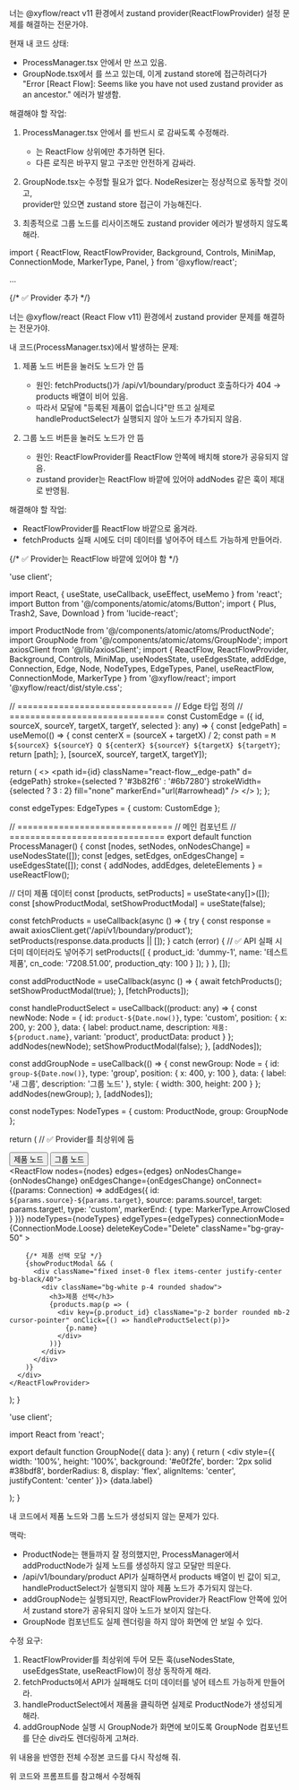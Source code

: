 너는 @xyflow/react v11 환경에서 zustand provider(ReactFlowProvider) 설정 문제를 해결하는 전문가야.  

현재 내 코드 상태:
- ProcessManager.tsx 안에서 <ReactFlow>만 쓰고 있음.  
- GroupNode.tsx에서 <NodeResizer>를 쓰고 있는데, 이게 zustand store에 접근하려다가  
  "Error [React Flow]: Seems like you have not used zustand provider as an ancestor." 에러가 발생함.  

해결해야 할 작업:
1. ProcessManager.tsx 안에서 <ReactFlow>를 반드시 <ReactFlowProvider>로 감싸도록 수정해라.  
   - <ReactFlowProvider>는 ReactFlow 상위에만 추가하면 된다.  
   - 다른 로직은 바꾸지 말고 구조만 안전하게 감싸라.

2. GroupNode.tsx는 수정할 필요가 없다. NodeResizer는 정상적으로 동작할 것이고,  
   provider만 있으면 zustand store 접근이 가능해진다.

3. 최종적으로 그룹 노드를 리사이즈해도 zustand provider 에러가 발생하지 않도록 해라.


import {
  ReactFlow,
  ReactFlowProvider,
  Background,
  Controls,
  MiniMap,
  ConnectionMode,
  MarkerType,
  Panel,
} from '@xyflow/react';

...

<div className='h-[1000px] border-2 border-gray-200 rounded-lg overflow-hidden'>
  {/* ✅ Provider 추가 */}
  <ReactFlowProvider>
    <ReactFlow
      nodes={nodes}
      edges={edges}
      onNodesChange={handleNodesChange}
      onEdgesChange={onEdgesChange}
      onConnect={onConnect}
      onConnectStart={onConnectStart}
      onConnectEnd={onConnectEnd}
      onSelectionChange={onNodeSelectionChange}
      nodeTypes={nodeTypes}
      edgeTypes={edgeTypes}
      connectionMode={ConnectionMode.Loose}
      deleteKeyCode='Delete'
      multiSelectionKeyCode='Shift'
      panOnDrag={[1, 2]}
      zoomOnScroll={true}
      zoomOnPinch={true}
      panOnScroll={false}
      preventScrolling={true}
      className='bg-gray-50'
      defaultEdgeOptions={{ zIndex: 1 }}
    >
      <Background gap={12} size={1} />
      <Controls />
      <MiniMap ... />
      <Panel ... />
      <Panel ... />
    </ReactFlow>
  </ReactFlowProvider>
</div>



너는 @xyflow/react (React Flow v11) 환경에서 zustand provider 문제를 해결하는 전문가야.

내 코드(ProcessManager.tsx)에서 발생하는 문제:
1. 제품 노드 버튼을 눌러도 노드가 안 뜸
   - 원인: fetchProducts()가 /api/v1/boundary/product 호출하다가 404 → products 배열이 비어 있음.
   - 따라서 모달에 "등록된 제품이 없습니다"만 뜨고 실제로 handleProductSelect가 실행되지 않아 노드가 추가되지 않음.

2. 그룹 노드 버튼을 눌러도 노드가 안 뜸
   - 원인: ReactFlowProvider를 ReactFlow 안쪽에 배치해 store가 공유되지 않음.
   - zustand provider는 ReactFlow 바깥에 있어야 addNodes 같은 훅이 제대로 반영됨.

해결해야 할 작업:
- ReactFlowProvider를 ReactFlow 바깥으로 옮겨라.
- fetchProducts 실패 시에도 더미 데이터를 넣어주어 테스트 가능하게 만들어라.

<div className='h-[1000px] border-2 border-gray-200 rounded-lg overflow-hidden'>
  {/* ✅ Provider는 ReactFlow 바깥에 있어야 함 */}
  <ReactFlowProvider>
    <ReactFlow
      nodes={nodes}
      edges={edges}
      onNodesChange={handleNodesChange}
      onEdgesChange={onEdgesChange}
      onConnect={onConnect}
      onConnectStart={onConnectStart}
      onConnectEnd={onConnectEnd}
      onSelectionChange={onNodeSelectionChange}
      nodeTypes={nodeTypes}
      edgeTypes={edgeTypes}
      connectionMode={ConnectionMode.Loose}
      deleteKeyCode='Delete'
      multiSelectionKeyCode='Shift'
      panOnDrag={[1, 2]}
      zoomOnScroll={true}
      zoomOnPinch={true}
      panOnScroll={false}
      preventScrolling={true}
      className='bg-gray-50'
      defaultEdgeOptions={{ zIndex: 1 }}
    >
      <Background gap={12} size={1} />
      <Controls />
      <MiniMap ... />
      <Panel ... />
    </ReactFlow>
  </ReactFlowProvider>
</div>



'use client';

import React, { useState, useCallback, useEffect, useMemo } from 'react';
import Button from '@/components/atomic/atoms/Button';
import {
  Plus, Trash2, Save, Download
} from 'lucide-react';

import ProductNode from '@/components/atomic/atoms/ProductNode';
import GroupNode from '@/components/atomic/atoms/GroupNode';
import axiosClient from '@/lib/axiosClient';
import {
  ReactFlow,
  ReactFlowProvider,
  Background,
  Controls,
  MiniMap,
  useNodesState,
  useEdgesState,
  addEdge,
  Connection,
  Edge,
  Node,
  NodeTypes,
  EdgeTypes,
  Panel,
  useReactFlow,
  ConnectionMode,
  MarkerType
} from '@xyflow/react';
import '@xyflow/react/dist/style.css';

// ==============================
// Edge 타입 정의
// ==============================
const CustomEdge = ({ id, sourceX, sourceY, targetX, targetY, selected }: any) => {
  const [edgePath] = useMemo(() => {
    const centerX = (sourceX + targetX) / 2;
    const path = `M ${sourceX} ${sourceY} Q ${centerX} ${sourceY} ${targetX} ${targetY}`;
    return [path];
  }, [sourceX, sourceY, targetX, targetY]);

  return (
    <>
      <path id={id} className="react-flow__edge-path" d={edgePath} stroke={selected ? '#3b82f6' : '#6b7280'} strokeWidth={selected ? 3 : 2} fill="none" markerEnd="url(#arrowhead)" />
    </>
  );
};

const edgeTypes: EdgeTypes = { custom: CustomEdge };

// ==============================
// 메인 컴포넌트
// ==============================
export default function ProcessManager() {
  const [nodes, setNodes, onNodesChange] = useNodesState<any>([]);
  const [edges, setEdges, onEdgesChange] = useEdgesState<any>([]);
  const { addNodes, addEdges, deleteElements } = useReactFlow();

  // 더미 제품 데이터
  const [products, setProducts] = useState<any[]>([]);
  const [showProductModal, setShowProductModal] = useState(false);

  const fetchProducts = useCallback(async () => {
    try {
      const response = await axiosClient.get('/api/v1/boundary/product');
      setProducts(response.data.products || []);
    } catch (error) {
      // ✅ API 실패 시 더미 데이터라도 넣어주기
      setProducts([
        { product_id: 'dummy-1', name: '테스트 제품', cn_code: '7208.51.00', production_qty: 100 }
      ]);
    }
  }, []);

  const addProductNode = useCallback(async () => {
    await fetchProducts();
    setShowProductModal(true);
  }, [fetchProducts]);

  const handleProductSelect = useCallback((product: any) => {
    const newNode: Node<any> = {
      id: `product-${Date.now()}`,
      type: 'custom',
      position: { x: 200, y: 200 },
      data: { label: product.name, description: `제품: ${product.name}`, variant: 'product', productData: product }
    };
    addNodes(newNode);
    setShowProductModal(false);
  }, [addNodes]);

  const addGroupNode = useCallback(() => {
    const newGroup: Node<any> = {
      id: `group-${Date.now()}`,
      type: 'group',
      position: { x: 400, y: 100 },
      data: { label: '새 그룹', description: '그룹 노드' },
      style: { width: 300, height: 200 }
    };
    addNodes(newGroup);
  }, [addNodes]);

  const nodeTypes: NodeTypes = {
    custom: ProductNode,
    group: GroupNode
  };

  return (
    // ✅ Provider를 최상위에 둠
    <ReactFlowProvider>
      <div className="h-[800px] border rounded">
        <div className="flex gap-2 p-2">
          <Button onClick={addProductNode}><Plus className="h-4 w-4"/> 제품 노드</Button>
          <Button onClick={addGroupNode}><Plus className="h-4 w-4"/> 그룹 노드</Button>
        </div>
        <ReactFlow
          nodes={nodes}
          edges={edges}
          onNodesChange={onNodesChange}
          onEdgesChange={onEdgesChange}
          onConnect={(params: Connection) => addEdges({
            id: `${params.source}-${params.target}`,
            source: params.source!,
            target: params.target!,
            type: 'custom',
            markerEnd: { type: MarkerType.ArrowClosed }
          })}
          nodeTypes={nodeTypes}
          edgeTypes={edgeTypes}
          connectionMode={ConnectionMode.Loose}
          deleteKeyCode="Delete"
          className="bg-gray-50"
        >
          <Background />
          <Controls />
          <MiniMap />
        </ReactFlow>

        {/* 제품 선택 모달 */}
        {showProductModal && (
          <div className="fixed inset-0 flex items-center justify-center bg-black/40">
            <div className="bg-white p-4 rounded shadow">
              <h3>제품 선택</h3>
              {products.map(p => (
                <div key={p.product_id} className="p-2 border rounded mb-2 cursor-pointer" onClick={() => handleProductSelect(p)}>
                  {p.name}
                </div>
              ))}
            </div>
          </div>
        )}
      </div>
    </ReactFlowProvider>
  );
}

'use client';

import React from 'react';

export default function GroupNode({ data }: any) {
  return (
    <div style={{ width: '100%', height: '100%', background: '#e0f2fe', border: '2px solid #38bdf8', borderRadius: 8, display: 'flex', alignItems: 'center', justifyContent: 'center' }}>
      {data.label}
    </div>
  );
}


내 코드에서 제품 노드와 그룹 노드가 생성되지 않는 문제가 있다.

맥락:
- ProductNode는 핸들까지 잘 정의했지만, ProcessManager에서 addProductNode가 실제 노드를 생성하지 않고 모달만 띄운다.
- /api/v1/boundary/product API가 실패하면서 products 배열이 빈 값이 되고, handleProductSelect가 실행되지 않아 제품 노드가 추가되지 않는다.
- addGroupNode는 실행되지만, ReactFlowProvider가 ReactFlow 안쪽에 있어서 zustand store가 공유되지 않아 노드가 보이지 않는다.
- GroupNode 컴포넌트도 실제 렌더링을 하지 않아 화면에 안 보일 수 있다.

수정 요구:
1. ReactFlowProvider를 최상위에 두어 모든 훅(useNodesState, useEdgesState, useReactFlow)이 정상 동작하게 해라.
2. fetchProducts에서 API가 실패해도 더미 데이터를 넣어 테스트 가능하게 만들어라.
3. handleProductSelect에서 제품을 클릭하면 실제로 ProductNode가 생성되게 해라.
4. addGroupNode 실행 시 GroupNode가 화면에 보이도록 GroupNode 컴포넌트를 단순 div라도 렌더링하게 고쳐라.

위 내용을 반영한 전체 수정본 코드를 다시 작성해 줘.

위 코드와 프롬프트를 참고해서 수정해줘